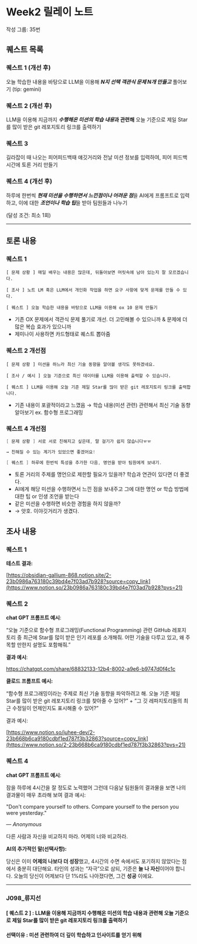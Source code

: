 # Week2 릴레이 노트

작성 그룹: 35번

## 퀘스트 목록

### 퀘스트 1 (개선 후)

오늘 학습한 내용을 바탕으로 LLM을 이용해 ***N지 선택 객관식 문제 N개 만들고*** 풀어보기 (tip: gemini)

### 퀘스트 2 (개선 후)

LLM을 이용해 지금까지 ***수행해온 미션의 학습 내용*과 관련해** 오늘 기준으로 제일 Star를 많이 받은 git 레포지토리 링크를 출력하기

### 퀘스트 3

길라잡이 때 나오는 피어피드백때 얘깃거리와 전날 미션 정보를 입력하여, 피어 피드백 시간에 토론 거리 만들기

### 퀘스트 4 (개선 후)

하루에 한번씩 ***현재 미션을 수행하면서 느낀점이나 어려운 점***을 AI에게 프롬프트로 입력하고, 이에 대한 ***조언이나 학습 팁***을 받아 팀원들과 나누기

(달성 조건: 최소 1회)

---

## 토론 내용

### 퀘스트 1

```
[ 문제 상황 ] 매일 배우는 내용은 많은데, 뒤돌아보면 머릿속에 남아 있는지 잘 모르겠습니다.

[ 조사 ] 노트 LM 혹은 LLM에서 개인화 작업을 하면 요구 사항에 맞게 문제를 만들 수 있다.

[ 퀘스트 ] 오늘 학습한 내용을 바탕으로 LLM을 이용해 ox 10 문제 만들기
```

- 기존 OX 문제에서 객관식 문제 풀기로 개선. 더 고민해볼 수 있으니까 & 문제에 더 많은 복습 효과가 있으니까
- 제미나이 사용하면 카드형태로 퀘스트 뽑아줌

### 퀘스트 2 개선점

```
[ 문제 상황 ] 미션을 하느라 최신 기술 동향을 알아볼 생각도 못하겠네요.

[ 조사 / 예시 ] 오늘 기준으로 최신 데이터를 LLM을 이용해 출력할 수 있습니다.

[ 퀘스트 ] LLM을 이용해 오늘 기준 제일 Star를 많이 받은 git 레포지토리 링크를 출력합니다.
```

- 기존 내용이 포괄적이라고 느꼈음 → 학습 내용(미션 관련) 관련해서 최신 기술 동향 알아보기
ex. 함수형 프로그래밍

### 퀘스트 4 개선점

```swift
[ 문제 상황 ] 서로 서로 친해지고 싶은데, 말 걸기가 쉽지 않습니다ㅠㅠ

→ 친해질 수 있는 계기가 있었으면 좋겠어요!

[ 퀘스트 ] 하루에 한번씩 특성을 추가한 다음, 명언을 받아 팀원에게 보내기.
```

- 토론 거리의 주제를 명언으로 제한할 필요가 있을까? 학습과 연관이 있다면 더 좋겠다.
- AI에게 해당 미션을 수행하면서 느낀 점을 보내주고 그에 대한 명언 or 학습 방법에 대한 팁 or 인생 조언을 받는다
- 같은 미션을 수행하면 비슷한 경험을 하지 않을까?
- → 얏호. 이야깃거리가 생겼다.

## 조사 내용

### 퀘스트 1

**테스트 결과:**

[https://obsidian-gallium-868.notion.site/2-23b0986a763180c39bd4e7f03ad7b928?source=copy_link](https://www.notion.so/23b0986a763180c39bd4e7f03ad7b928?pvs=21)

### 퀘스트 2

**chat GPT 프롬프트 예시**:

“오늘 기준으로 함수형 프로그래밍(Functional Programming) 관련 GitHub 레포지토리 중 최근에 Star를 많이 받은 인기 레포를 소개해줘. 어떤 기술을 다루고 있고, 왜 주목할 만한지 설명도 포함해줘.”

**결과 예시**:

https://chatgpt.com/share/68832133-12b4-8002-a9e6-b9747d0f4c1c

**클로드 프롬프트 예시:**

“함수형 프로그래밍이라는 주제로 최신 기술 동향을 파악하려고 해. 오늘 기준 제일 Star를 많이 받은 git 레포지토리 링크를 찾아줄 수 있어?” + ”그 깃 레파지토리들의 최근 수정일이 언제인지도 표시해줄 수 있어?”

결과 예시:

[https://www.notion.so/juhee-dev/2-23b668b6ca9180cdbf1ed787f3b32863?source=copy_link](https://www.notion.so/2-23b668b6ca9180cdbf1ed787f3b32863?pvs=21)

### 퀘스트 4

**chat GPT 프롬프트 예시**:

잠을 하루에 4시간을 잘 정도로 노력했어 그런데 다음날 팀원들의 결과물을 보면 나의 결과물이 매우 초라해 보여
결과 예시:

"Don't compare yourself to others. Compare yourself to the person you were yesterday."

— *Anonymous*

다른 사람과 자신을 비교하지 마라. 어제의 너와 비교하라.

**AI의 추가적인 말(선택사항):**

당신은 이미 **어제의 나보다 더 성장**했고, 4시간의 수면 속에서도 포기하지 않았다는 점에서 충분히 대단해요. 타인의 성과는 “자극”으로 삼되, 기준은 **늘 나 자신**이어야 합니다. 오늘의 당신이 어제보다 단 1%라도 나아졌다면, 그건 **성공** 이에요.


----
### J098_류지선

#### [ 퀘스트 2 ] : LLM을 이용해 지금까지 수행해온 미션의 학습 내용과 관련해 오늘 기준으로 제일 Star를 많이 받은 git 레포지토리 링크를 출력하기
#### 선택이유 : 미션 관련하여 더 깊이 학습하고 인사이트를 얻기 위해
